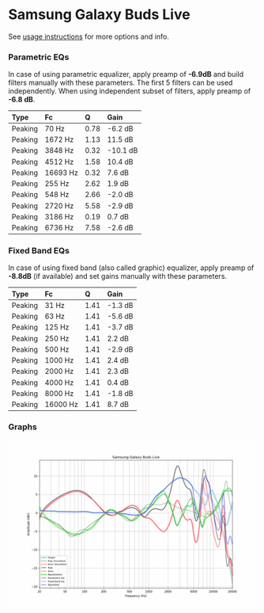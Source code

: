 # Samsung Galaxy Buds Live
See [usage instructions](https://github.com/jaakkopasanen/AutoEq#usage) for more options and info.

### Parametric EQs
In case of using parametric equalizer, apply preamp of **-6.9dB** and build filters manually
with these parameters. The first 5 filters can be used independently.
When using independent subset of filters, apply preamp of **-6.8 dB**.

| Type    | Fc       |    Q | Gain     |
|:--------|:---------|:-----|:---------|
| Peaking | 70 Hz    | 0.78 | -6.2 dB  |
| Peaking | 1672 Hz  | 1.13 | 11.5 dB  |
| Peaking | 3848 Hz  | 0.32 | -10.1 dB |
| Peaking | 4512 Hz  | 1.58 | 10.4 dB  |
| Peaking | 16693 Hz | 0.32 | 7.6 dB   |
| Peaking | 255 Hz   | 2.62 | 1.9 dB   |
| Peaking | 548 Hz   | 2.66 | -2.0 dB  |
| Peaking | 2720 Hz  | 5.58 | -2.9 dB  |
| Peaking | 3186 Hz  | 0.19 | 0.7 dB   |
| Peaking | 6736 Hz  | 7.58 | -2.6 dB  |

### Fixed Band EQs
In case of using fixed band (also called graphic) equalizer, apply preamp of **-8.8dB**
(if available) and set gains manually with these parameters.

| Type    | Fc       |    Q | Gain    |
|:--------|:---------|:-----|:--------|
| Peaking | 31 Hz    | 1.41 | -1.3 dB |
| Peaking | 63 Hz    | 1.41 | -5.6 dB |
| Peaking | 125 Hz   | 1.41 | -3.7 dB |
| Peaking | 250 Hz   | 1.41 | 2.2 dB  |
| Peaking | 500 Hz   | 1.41 | -2.9 dB |
| Peaking | 1000 Hz  | 1.41 | 2.4 dB  |
| Peaking | 2000 Hz  | 1.41 | 2.3 dB  |
| Peaking | 4000 Hz  | 1.41 | 0.4 dB  |
| Peaking | 8000 Hz  | 1.41 | -1.8 dB |
| Peaking | 16000 Hz | 1.41 | 8.7 dB  |

### Graphs
![](./Samsung%20Galaxy%20Buds%20Live.png)